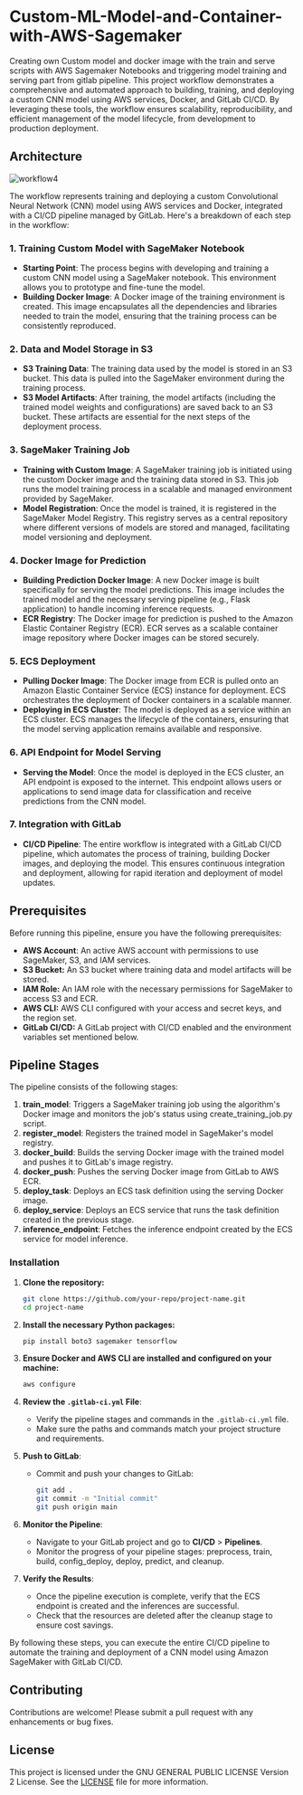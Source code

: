 # Custom-ML-Model-and-Container-with-AWS-Sagemaker
Creating own Custom model and docker image with the train and serve scripts with AWS Sagemaker Notebooks and triggering model training and serving part from gitlab pipeline.
This project workflow demonstrates a comprehensive and automated approach to building, training, and deploying a custom CNN model using AWS services, Docker, and GitLab CI/CD. By leveraging these tools, the workflow ensures scalability, reproducibility, and efficient management of the model lifecycle, from development to production deployment.

## Architecture
![workflow4](https://github.com/user-attachments/assets/6d50728a-1faf-4f31-8ab6-8dad75afde0f)


The workflow represents training and deploying a custom Convolutional Neural Network (CNN) model using AWS services and Docker, integrated with a CI/CD pipeline managed by GitLab. Here's a breakdown of each step in the workflow:

### **1. Training Custom Model with SageMaker Notebook**
- **Starting Point**: The process begins with developing and training a custom CNN model using a SageMaker notebook. This environment allows you to prototype and fine-tune the model.
- **Building Docker Image**: A Docker image of the training environment is created. This image encapsulates all the dependencies and libraries needed to train the model, ensuring that the training process can be consistently reproduced.

### **2. Data and Model Storage in S3**
- **S3 Training Data**: The training data used by the model is stored in an S3 bucket. This data is pulled into the SageMaker environment during the training process.
- **S3 Model Artifacts**: After training, the model artifacts (including the trained model weights and configurations) are saved back to an S3 bucket. These artifacts are essential for the next steps of the deployment process.

### **3. SageMaker Training Job**
- **Training with Custom Image**: A SageMaker training job is initiated using the custom Docker image and the training data stored in S3. This job runs the model training process in a scalable and managed environment provided by SageMaker.
- **Model Registration**: Once the model is trained, it is registered in the SageMaker Model Registry. This registry serves as a central repository where different versions of models are stored and managed, facilitating model versioning and deployment.

### **4. Docker Image for Prediction**
- **Building Prediction Docker Image**: A new Docker image is built specifically for serving the model predictions. This image includes the trained model and the necessary serving pipeline (e.g., Flask application) to handle incoming inference requests.
- **ECR Registry**: The Docker image for prediction is pushed to the Amazon Elastic Container Registry (ECR). ECR serves as a scalable container image repository where Docker images can be stored securely.

### **5. ECS Deployment**
- **Pulling Docker Image**: The Docker image from ECR is pulled onto an Amazon Elastic Container Service (ECS) instance for deployment. ECS orchestrates the deployment of Docker containers in a scalable manner.
- **Deploying in ECS Cluster**: The model is deployed as a service within an ECS cluster. ECS manages the lifecycle of the containers, ensuring that the model serving application remains available and responsive.

### **6. API Endpoint for Model Serving**
- **Serving the Model**: Once the model is deployed in the ECS cluster, an API endpoint is exposed to the internet. This endpoint allows users or applications to send image data for classification and receive predictions from the CNN model.

### **7. Integration with GitLab**
- **CI/CD Pipeline**: The entire workflow is integrated with a GitLab CI/CD pipeline, which automates the process of training, building Docker images, and deploying the model. This ensures continuous integration and deployment, allowing for rapid iteration and deployment of model updates.


## Prerequisites
Before running this pipeline, ensure you have the following prerequisites:

- **AWS Account**: An active AWS account with permissions to use SageMaker, S3, and IAM services.
- **S3 Bucket:** An S3 bucket where training data and model artifacts will be stored.
- **IAM Role:** An IAM role with the necessary permissions for SageMaker to access S3 and ECR.
- **AWS CLI:** AWS CLI configured with your access and secret keys, and the region set.
- **GitLab CI/CD:** A GitLab project with CI/CD enabled and the environment variables set mentioned below.

## Pipeline Stages

The pipeline consists of the following stages:

1. **train_model**: Triggers a SageMaker training job using the algorithm's Docker image and monitors the job's status using create_training_job.py script.
2. **register_model**: Registers the trained model in SageMaker's model registry.
3. **docker_build**: Builds the serving Docker image with the trained model and pushes it to GitLab's image registry.
4. **docker_push**: Pushes the serving Docker image from GitLab to AWS ECR.
5. **deploy_task**: Deploys an ECS task definition using the serving Docker image.
6. **deploy_service**: Deploys an ECS service that runs the task definition created in the previous stage.
7. **inference_endpoint**: Fetches the inference endpoint created by the ECS service for model inference.

### Installation

1. **Clone the repository:**
   ```bash
   git clone https://github.com/your-repo/project-name.git
   cd project-name
   ```

2. **Install the necessary Python packages:**
   ```bash
   pip install boto3 sagemaker tensorflow
   ```

3. **Ensure Docker and AWS CLI are installed and configured on your machine:**
   ```bash
   aws configure
   ```
4. **Review the `.gitlab-ci.yml` File**:
   - Verify the pipeline stages and commands in the `.gitlab-ci.yml` file.
   - Make sure the paths and commands match your project structure and requirements.

5. **Push to GitLab**:
   - Commit and push your changes to GitLab:
     ```bash
     git add .
     git commit -m "Initial commit"
     git push origin main
     ```

6. **Monitor the Pipeline**:
   - Navigate to your GitLab project and go to **CI/CD** > **Pipelines**.
   - Monitor the progress of your pipeline stages: preprocess, train, build, config_deploy, deploy, predict, and cleanup.

7. **Verify the Results**:
   - Once the pipeline execution is complete, verify that the ECS endpoint is created and the inferences are successful.
   - Check that the resources are deleted after the cleanup stage to ensure cost savings.

By following these steps, you can execute the entire CI/CD pipeline to automate the training and deployment of a CNN model using Amazon SageMaker with GitLab CI/CD.

## Contributing

Contributions are welcome! Please submit a pull request with any enhancements or bug fixes.

## License

This project is licensed under the GNU GENERAL PUBLIC LICENSE Version 2 License. See the [LICENSE](LICENSE) file for more information.
